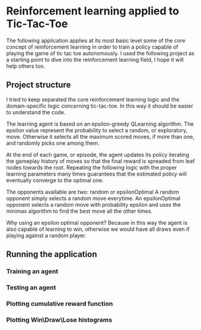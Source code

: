 # Reinforcement learning applied to Tic-Tac-Toe
The following application applies at its most basic level some of the core concept of reinforcement learning in order to train a policy capable of playing the game of tic tac toe autonomously. I used the following project as a starting point to dive into the reinforcement learning field, I hope it will help others too.
## Project structure
I tried to keep separated the core reinforcement learning logic and the domain-specific logic concerning tic-tac-toe. In this way it should be easier to understand the code.

The learning agent is based on an epsilon-greedy QLearning algorithm. The epsilon value represent the probability to select a random, or exploratory, move. Otherwise it selects all the maximum scored moves, if more than one, and randomly picks one among them.

At the end of each game, or episode, the agent updates its policy iterating the gameplay history of moves so that the final reward is spreaded from leaf nodes towards the root. Repeating the following logic with the proper learning parameters many times guarantees that the estimated policy will eventually converge to the optimal one.

The opponents available are two: random or epsilonOptimal
A random opponent simply selects a random move everytime.
An epsilonOptimal opponent selects a random move with probability epsilon and uses the minimax algorithm to find the best move all the other times.

Why using an epsilon optimal opponent? Because in this way the agent is also capable of learning to win, otherwise we would have all draws even if playing against a random player.

## Running the application
### Training an agent

### Testing an agent

### Plotting cumulative reward function

### Plotting Win\Draw\Lose histograms
